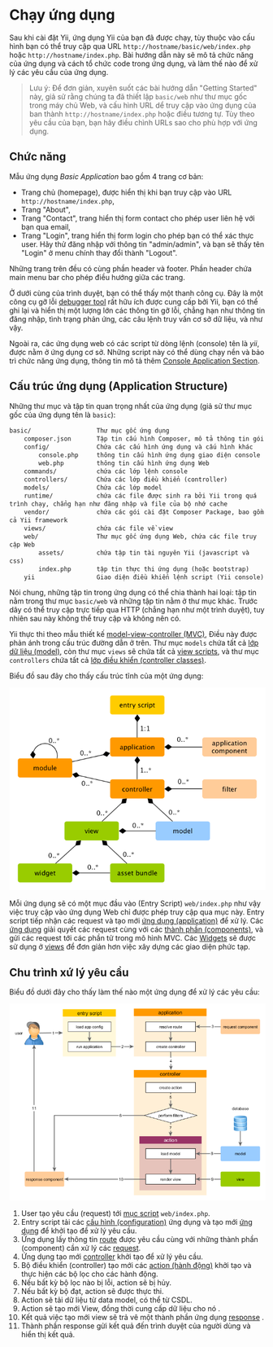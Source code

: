 Chạy ứng dụng
====================

Sau khi cài đặt Yii, ứng dụng Yii của bạn đã được chạy, tùy thuộc vào cấu hình bạn có thể truy cập qua URL `http://hostname/basic/web/index.php`
hoặc `http://hostname/index.php`. Bài hướng dẫn này sẽ mô tả chức năng của ứng dụng và cách tổ chức code trong ứng dụng,
và làm thế nào để xử lý các yêu cầu của ứng dụng.

> Lưu ý: Để đơn giản, xuyên suốt các bài hướng dẫn "Getting Started" này, giả sử rằng chúng ta đã thiết lập `basic/web`
  như thư mục gốc trong máy chủ Web, và cấu hình URL dể truy cập vào ứng dụng của ban thành
  `http://hostname/index.php` hoặc điều tương tự. Tùy theo yêu cầu của bạn, bạn hãy điều chình 
  URLs sao cho phù hợp với ứng dụng.


Chức năng <span id="functionality"></span>
-------------

Mẫu ứng dụng *Basic Application* bao gồm 4 trang cơ bản:

* Trang chủ (homepage), được hiển thị khi bạn truy cập vào URL `http://hostname/index.php`,
* Trang "About",
* Trang "Contact", trang hiển thị form contact cho phép user liên hệ với bạn qua email,
* Trang "Login", trang hiển thị form login cho phép bạn có thể xác thực user. Hãy thử đăng nhập với
  thông tin "admin/admin", và bạn sẽ thấy tên "Login" ở menu chính thay đổi thành "Logout".

Những trang trên đều có cùng phần header và footer. Phần header chứa main menu bar cho phép điều hướng giữa các trang.

Ở dưới cùng của trình duyệt, bạn có thể thấy một thanh công cụ. Đây là một công cụ gỡ lỗi [debugger tool](tool-debugger.md) rất hữu ích
được cung cấp bởi Yii, bạn có thể ghi lại và hiển thị một lượng lớn các thông tin gỡ lỗi, 
chẳng hạn như thông tin đăng nhập, tình trạng phản ứng, các câu lệnh truy vấn cơ sở dữ liệu, và như vậy.

Ngoài ra, các ứng dụng web có các script từ dòng lệnh (console) tên là *yii*, được nằm ở ứng dụng cơ sở. 
Những script này có thể dùng chạy nền và bảo trì chức năng ứng dụng, thông tin mô tả thêm [Console Application Section](tutorial-console.md).


Cấu trúc ứng dụng (Application Structure) <span id="application-structure"></span>
---------------------

Những thư mục và tập tin quan trọng nhất của ứng dụng (giả sử thư mục gốc của ứng dụng tên là `basic`):

```
basic/                  Thư mục gốc ứng dụng
    composer.json       Tập tin cấu hình Composer, mô tả thông tin gói
    config/             Chứa các cấu hình ứng dụng và cấu hình khác
        console.php     thông tin cấu hình ứng dụng giao diện console
        web.php         thông tin cấu hình ứng dụng Web
    commands/           chứa các lớp lệnh console
    controllers/        Chứa các lớp điều khiển (controller)
    models/             Chứa các lớp model
    runtime/            chứa các file được sinh ra bởi Yii trong quá trình chạy, chẳng hạn như đăng nhập và file của bộ nhớ cache
    vendor/             chứa các gói cài đặt Composer Package, bao gồm cả Yii framework
    views/              chứa các file về view
    web/                Thư mục gốc ứng dụng Web, chứa các file truy cập Web
        assets/         chứa tập tin tài nguyên Yii (javascript và css)
        index.php       tập tin thực thi ứng dụng (hoặc bootstrap)
    yii                 Giao diện điều khiển lệnh script (Yii console)
```

Nói chung, những tập tin trong ứng dụng có thể chia thành hai loại: tập tin nằm trong thư mục `basic/web` và những tập
tin nằm ở thư mục khác. Trước dây có thể truy cập trực tiếp qua HTTP (chẳng hạn như một trình duyệt), tuy nhiên sau này không thể truy cập và không nên có.

Yii thực thi theo mẫu thiết kế [model-view-controller (MVC)](http://wikipedia.org/wiki/Model-view-controller),
Điều này được phản ánh trong cấu trúc đường dẫn ở trên. Thư mục `models` chứa tất cả [lớp dữ liệu (model)](structure-models.md),
còn thư mục `views` sẽ chứa tất cả [view scripts](structure-views.md), và thư mục `controllers` chứa tất cả
[lớp điều khiển (controller classes)](structure-controllers.md).

Biểu đồ sau đây cho thấy cấu trúc tĩnh của một ứng dụng:

![Static Structure of Application](images/application-structure.png)

Mỗi ứng dụng sẽ có một mục đầu vào (Entry Script) `web/index.php` như vậy việc truy cập vào ứng dụng Web chỉ được phép truy cập qua mục này.
Entry script tiếp nhận các request và tạo mới [ứng dụng (application)](structure-applications.md) để xử lý.
Các [ứng dụng](structure-applications.md) giải quyết các request cùng với các [thành phần (components)](concept-components.md),
và gửi các request tới các phần tử trong mô hình MVC. Các [Widgets](structure-widgets.md) sẽ được sử dụng ở [views](structure-views.md)
để đơn giản hơn việc xây dựng các giao diện phức tạp.


Chu trình xứ lý yêu cầu <span id="request-lifecycle"></span>
-----------------

Biểu đồ dưới đây cho thấy làm thế nào một ứng dụng để xử lý các yêu cầu:

![Request Lifecycle](images/request-lifecycle.png)

1. User tạo yêu cầu (request) tới [mục script](structure-entry-scripts.md) `web/index.php`.
2. Entry script tải các [cấu hình (configuration)](concept-configurations.md) ứng dụng và tạo mới
   [ứng dụng](structure-applications.md) để khởi tạo để xử lý yêu cầu.
3. Ứng dụng lấy thông tin [route](runtime-routing.md) được yêu cầu cùng với những thành phần (component)
   cần xử lý các [request](runtime-requests.md).
4. Ứng dụng tạo mới [controller](structure-controllers.md) khởi tạo để xử lý yêu cầu.
5. Bộ điều khiển (controller) tạo mới các [action (hành động)](structure-controllers.md) khởi tạo và thực hiện các bộ lọc cho các hành động.
6. Nếu bất kỳ bộ lọc nào bị lỗi, action sẽ bị hủy.
7. Nếu bất kỳ bộ đạt, action sẽ được thực thi.
8. Action sẽ tải dữ liệu từ data model, có thể từ CSDL.
9. Action sẽ tạo mới View, đồng thời cung cấp dữ liệu cho nó .
10. Kết quả việc tạo mới view sẽ trả vê một thành phần ứng dụng [response](runtime-responses.md) .
11. Thành phần response gửi kết quả đến trình duyệt của người dùng và hiển thị kết quả.


